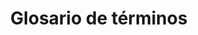 ---
title: Glosario de términos
layout: glossary
noedit: true
default_active_tag: fundamental
weight: 5
card:
  name: reference
  weight: 10
  title: Glosario
---
